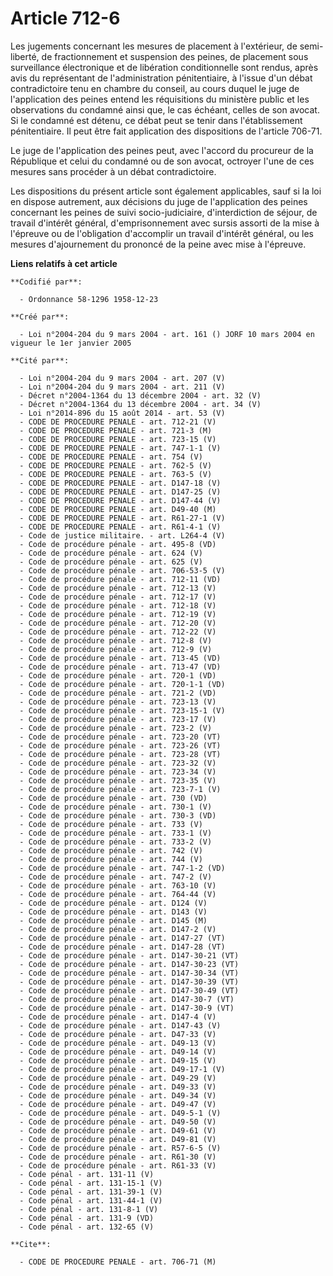 # Article 712-6

Les jugements concernant les mesures de placement à l'extérieur, de semi-liberté, de fractionnement et suspension des peines,
de placement sous surveillance électronique et de libération conditionnelle sont rendus, après avis du représentant de
l'administration pénitentiaire, à l'issue d'un débat contradictoire tenu en chambre du conseil, au cours duquel le juge de
l'application des peines entend les réquisitions du ministère public et les observations du condamné ainsi que, le cas
échéant, celles de son avocat. Si le condamné est détenu, ce débat peut se tenir dans l'établissement pénitentiaire. Il peut
être fait application des dispositions de l'article 706-71.

Le juge de l'application des peines peut, avec l'accord du procureur de la République et celui du condamné ou de son avocat,
octroyer l'une de ces mesures sans procéder à un débat contradictoire.

Les dispositions du présent article sont également applicables, sauf si la loi en dispose autrement, aux décisions du juge de
l'application des peines concernant les peines de suivi socio-judiciaire, d'interdiction de séjour, de travail d'intérêt
général, d'emprisonnement avec sursis assorti de la mise à l'épreuve ou de l'obligation d'accomplir un travail d'intérêt
général, ou les mesures d'ajournement du prononcé de la peine avec mise à l'épreuve.

**Liens relatifs à cet article**

	**Codifié par**:

	  - Ordonnance 58-1296 1958-12-23

	**Créé par**:

	  - Loi n°2004-204 du 9 mars 2004 - art. 161 () JORF 10 mars 2004 en vigueur le 1er janvier 2005

	**Cité par**:

	  - Loi n°2004-204 du 9 mars 2004 - art. 207 (V)
	  - Loi n°2004-204 du 9 mars 2004 - art. 211 (V)
	  - Décret n°2004-1364 du 13 décembre 2004 - art. 32 (V)
	  - Décret n°2004-1364 du 13 décembre 2004 - art. 34 (V)
	  - Loi n°2014-896 du 15 août 2014 - art. 53 (V)
	  - CODE DE PROCEDURE PENALE - art. 712-21 (V)
	  - CODE DE PROCEDURE PENALE - art. 721-3 (M)
	  - CODE DE PROCEDURE PENALE - art. 723-15 (V)
	  - CODE DE PROCEDURE PENALE - art. 747-1-1 (V)
	  - CODE DE PROCEDURE PENALE - art. 754 (V)
	  - CODE DE PROCEDURE PENALE - art. 762-5 (V)
	  - CODE DE PROCEDURE PENALE - art. 763-5 (V)
	  - CODE DE PROCEDURE PENALE - art. D147-18 (V)
	  - CODE DE PROCEDURE PENALE - art. D147-25 (V)
	  - CODE DE PROCEDURE PENALE - art. D147-44 (V)
	  - CODE DE PROCEDURE PENALE - art. D49-40 (M)
	  - CODE DE PROCEDURE PENALE - art. R61-27-1 (V)
	  - CODE DE PROCEDURE PENALE - art. R61-4-1 (V)
	  - Code de justice militaire. - art. L264-4 (V)
	  - Code de procédure pénale - art. 495-8 (VD)
	  - Code de procédure pénale - art. 624 (V)
	  - Code de procédure pénale - art. 625 (V)
	  - Code de procédure pénale - art. 706-53-5 (V)
	  - Code de procédure pénale - art. 712-11 (VD)
	  - Code de procédure pénale - art. 712-13 (V)
	  - Code de procédure pénale - art. 712-17 (V)
	  - Code de procédure pénale - art. 712-18 (V)
	  - Code de procédure pénale - art. 712-19 (V)
	  - Code de procédure pénale - art. 712-20 (V)
	  - Code de procédure pénale - art. 712-22 (V)
	  - Code de procédure pénale - art. 712-8 (V)
	  - Code de procédure pénale - art. 712-9 (V)
	  - Code de procédure pénale - art. 713-45 (VD)
	  - Code de procédure pénale - art. 713-47 (VD)
	  - Code de procédure pénale - art. 720-1 (VD)
	  - Code de procédure pénale - art. 720-1-1 (VD)
	  - Code de procédure pénale - art. 721-2 (VD)
	  - Code de procédure pénale - art. 723-13 (V)
	  - Code de procédure pénale - art. 723-15-1 (V)
	  - Code de procédure pénale - art. 723-17 (V)
	  - Code de procédure pénale - art. 723-2 (V)
	  - Code de procédure pénale - art. 723-20 (VT)
	  - Code de procédure pénale - art. 723-26 (VT)
	  - Code de procédure pénale - art. 723-28 (VT)
	  - Code de procédure pénale - art. 723-32 (V)
	  - Code de procédure pénale - art. 723-34 (V)
	  - Code de procédure pénale - art. 723-35 (V)
	  - Code de procédure pénale - art. 723-7-1 (V)
	  - Code de procédure pénale - art. 730 (VD)
	  - Code de procédure pénale - art. 730-1 (V)
	  - Code de procédure pénale - art. 730-3 (VD)
	  - Code de procédure pénale - art. 733 (V)
	  - Code de procédure pénale - art. 733-1 (V)
	  - Code de procédure pénale - art. 733-2 (V)
	  - Code de procédure pénale - art. 742 (V)
	  - Code de procédure pénale - art. 744 (V)
	  - Code de procédure pénale - art. 747-1-2 (VD)
	  - Code de procédure pénale - art. 747-2 (V)
	  - Code de procédure pénale - art. 763-10 (V)
	  - Code de procédure pénale - art. 764-44 (V)
	  - Code de procédure pénale - art. D124 (V)
	  - Code de procédure pénale - art. D143 (V)
	  - Code de procédure pénale - art. D145 (M)
	  - Code de procédure pénale - art. D147-2 (V)
	  - Code de procédure pénale - art. D147-27 (VT)
	  - Code de procédure pénale - art. D147-28 (VT)
	  - Code de procédure pénale - art. D147-30-21 (VT)
	  - Code de procédure pénale - art. D147-30-23 (VT)
	  - Code de procédure pénale - art. D147-30-34 (VT)
	  - Code de procédure pénale - art. D147-30-39 (VT)
	  - Code de procédure pénale - art. D147-30-49 (VT)
	  - Code de procédure pénale - art. D147-30-7 (VT)
	  - Code de procédure pénale - art. D147-30-9 (VT)
	  - Code de procédure pénale - art. D147-4 (V)
	  - Code de procédure pénale - art. D147-43 (V)
	  - Code de procédure pénale - art. D47-33 (V)
	  - Code de procédure pénale - art. D49-13 (V)
	  - Code de procédure pénale - art. D49-14 (V)
	  - Code de procédure pénale - art. D49-15 (V)
	  - Code de procédure pénale - art. D49-17-1 (V)
	  - Code de procédure pénale - art. D49-29 (V)
	  - Code de procédure pénale - art. D49-33 (V)
	  - Code de procédure pénale - art. D49-34 (V)
	  - Code de procédure pénale - art. D49-47 (V)
	  - Code de procédure pénale - art. D49-5-1 (V)
	  - Code de procédure pénale - art. D49-50 (V)
	  - Code de procédure pénale - art. D49-61 (V)
	  - Code de procédure pénale - art. D49-81 (V)
	  - Code de procédure pénale - art. R57-6-5 (V)
	  - Code de procédure pénale - art. R61-30 (V)
	  - Code de procédure pénale - art. R61-33 (V)
	  - Code pénal - art. 131-11 (V)
	  - Code pénal - art. 131-15-1 (V)
	  - Code pénal - art. 131-39-1 (V)
	  - Code pénal - art. 131-44-1 (V)
	  - Code pénal - art. 131-8-1 (V)
	  - Code pénal - art. 131-9 (VD)
	  - Code pénal - art. 132-65 (V)

	**Cite**:

	  - CODE DE PROCEDURE PENALE - art. 706-71 (M)
